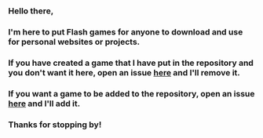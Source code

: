 ### Hello there,

### I'm here to put Flash games for anyone to download and use for personal websites or projects.
### If you have created a game that I have put in the repository and you don't want it here, open an issue [here](https://github.com/flash-games/games/issues) and I'll remove it.
### If you want a game to be added to the repository, open an issue [here](https://github.com/flash-games/games/issues) and I'll add it.

### Thanks for stopping by!
